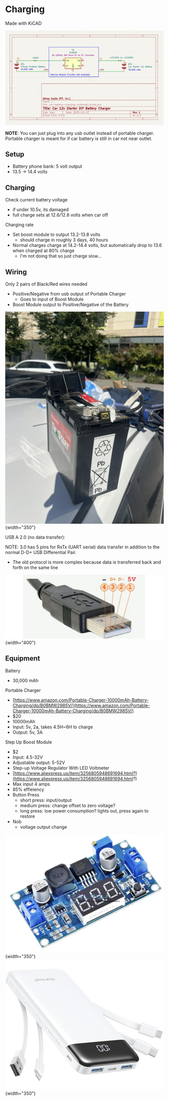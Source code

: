 # Charging

Made with KiCAD

![](img/charger-diagram.png)

**NOTE**: You can just plug into any usb outlet instead of portable charger. Portable charger is meant for if car battery is still in car not near outlet.

## Setup

- Battery phone bank: 5 volt output
- 13.5 -> 14.4 volts

## Charging

Check current battery voltage

- if under 10.5v, its damaged
- full charge sets at 12.6/12.8 volts when car off

Charging rate

- Set boost module to output 13.2-13.8 volts
    - should charge in roughly 3 days, 40 hours
- Normal charges charge at 14.2-14.4 volts, but automatically drop to 13.6 when charged at 80% charge
    - I'm not doing that so just charge slow...


## Wiring

Only 2 pairs of Black/Red wires needed

- Positive/Negative from usb output of Portable Charger
    - Goes to input of Boost Module
- Boost Module output to Positive/Negative of the Battery

![](img/car-battery.jpeg){width="350"}

USB A 2.0 (no data transfer):

NOTE: 3.0 has 5 pins for RxTx (UART serial) data transfer in addition to the normal D-D+ USB Differential Pair.

- The old protocol is more complex because data is transferred back and forth on the same line

![](img/usb-A-2.png){width="400"}


## Equipment

Battery

- 30,000 mAh

Portable Charger

- [https://www.amazon.com/Portable-Charger-10000mAh-Battery-Charging/dp/B0BMW2985V/](https://www.amazon.com/Portable-Charger-10000mAh-Battery-Charging/dp/B0BMW2985V/)
- $20
- 10000mAh
- Input: 5v, 2a, takes 4.5H~6H to charge
- Output: 5v, 3A


Step Up Boost Module

- $2
- Input: 4.5-32V
- Adjustable output: 5-52V
- Step-up Voltage Regulator With LED Voltmeter
- [https://www.aliexpress.us/item/3256805948691694.html?](https://www.aliexpress.us/item/3256805948691694.html?)
- Max input 4 amps
- 85% effieiency
- Button Press
    - short press: input/output
    - medium press: change offset to zero voltage?
    - long press: low power consumption? lights out, press again to restore
- Nob
    - voltage output change

![](img/boost-module.png){width="350"}
![](img/portable-charger.png){width="350"}
